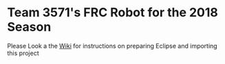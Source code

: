 # Team 3571's FRC Robot for the 2018 Season

Please Look a the [Wiki](../../wiki) for instructions on preparing Eclipse and importing this project
